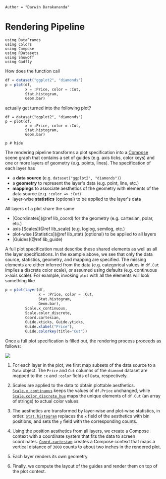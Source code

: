 ```@meta
Author = "Darwin Darakananda"
```
# Rendering Pipeline

```@setup 1
using DataFrames
using Colors
using Compose
using RDatasets
using Showoff
using Gadfly
```

How does the function call

```julia
df = dataset("ggplot2", "diamonds")
p = plot(df,
         x = :Price, color = :Cut,
		 Stat.histogram,
		 Geom.bar)
```

actually get turned into the following plot?

```@setup 1
df = dataset("ggplot2", "diamonds")
p = plot(df,
         x = :Price, color = :Cut,
		 Stat.histogram,
		 Geom.bar)
```

```@example 1
p # hide
```

The rendering pipeline transforms a plot specification into a [Compose](http://www.composejl.org) scene graph that contains a set of guides (e.g. axis ticks, color keys) and one or more layers of geometry (e.g. points, lines).
The specification of each layer has

- a **data source** (e.g. `dataset("ggplot2", "diamonds")`)
- a **geometry** to represent the layer's data (e.g. point, line, etc.)
- **mappings** to associate aesthetics of the geometry with elements of the data source (e.g.  `:color => :Cut`)
- layer-wise **statistics** (optional) to be applied to the layer's data

All layers of a plot share the same

- [Coordinates](@ref lib_coord) for the geometry (e.g. cartesian, polar, etc.)
- axis [Scales](@ref lib_scale) (e.g. loglog, semilog, etc.)
- plot-wise [Statistics](@ref lib_stat) (optional) to be applied to all layers
- [Guides](@ref lib_guide)

A full plot specification must describe these shared elements as well as all the layer specifications.
In the example above, we see that only the data source, statistics, geometry, and mapping are specified.
The missing elements are either inferred from the data (e.g. categorical values in `df.Cut` implies a discrete color scale), or assumed using defaults (e.g. continuous x-axis scale).
For example, invoking `plot` with all the elements will look something like

```julia
p = plot(layer(df,
               x = :Price, color = :Cut,
		       Stat.histogram,
		       Geom.bar),
	  	 Scale.x_continuous,
		 Scale.color_discrete,
		 Coord.cartesian,
		 Guide.xticks, Guide.yticks,
		 Guide.xlabel("Price"),
		 Guide.colorkey(title="Cut"))
```

Once a full plot specification is filled out, the rendering process proceeds as follows:

![](../assets/pipeline.svg)

1. For each layer in the plot, we first map subsets of the data source to a `Data` object. The `Price` and `Cut` columns of the `diamond` dataset are mapped to the `:x` and `:color` fields of `Data`, respectively.

2. Scales are applied to the data to obtain plottable aesthetics. [`Scale.x_continuous`](@ref) keeps the values of `df.Price` unchanged, while [`Scale.color_discrete_hue`](@ref) maps the unique elements of `df.Cut` (an array of strings) to actual color values.

3. The aesthetics are transformed by layer-wise and plot-wise statistics, in order. [`Stat.histogram`](@ref) replaces the `x` field of the aesthetics with bin positions, and sets the `y` field with the corresponding counts.

4. Using the position aesthetics from all layers, we create a Compose context with a coordinate system that fits the data to screen coordinates. [`Coord.cartesian`](@ref) creates a Compose context that maps a vertical distance of `3000` counts to about two inches in the rendered plot.

5. Each layer renders its own geometry.

6. Finally, we compute the layout of the guides and render them on top of the plot context.
